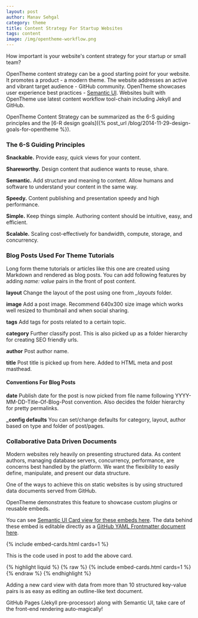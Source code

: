 ```yaml
---
layout: post
author: Manav Sehgal
category: theme
title: Content Strategy For Startup Websites
tags: content
image: /img/opentheme-workflow.png
---
```


How important is your website's content strategy for your startup or small team?

OpenTheme content strategy can be a good starting point for your website. It promotes a product - a modern theme.
The website addresses an active and vibrant target audience - GitHub community. 
OpenTheme showcases user experience best practices - [Semantic UI](http://semantic-ui.com/). 
Websites built with OpenTheme use latest content workflow tool-chain including Jekyll and GitHub.

OpenTheme Content Strategy can be summarized as the 6-S guiding principles and the [6-R design goals]({% post_url /blog/2014-11-29-design-goals-for-opentheme %}).

### The 6-S Guiding Principles

**Snackable.** Provide easy, quick views for your content.

**Shareworthy.** Design content that audience wants to reuse, share.

**Semantic.** Add structure and meaning to content. Allow humans and software to understand your content in the same way.

**Speedy.** Content publishing and presentation speedy and high performance.

**Simple.** Keep things simple. Authoring content should be intuitive, easy, and efficient.

**Scalable.** Scaling cost-effectively for bandwidth, compute, storage, and concurrency.

### Blog Posts Used For Theme Tutorials

Long form theme tutorials or articles like this one are created using Markdown and rendered as blog posts. 
You can add following features by adding *name: value* pairs in the front of post content.

**layout** Change the layout of the post using one from *_layouts* folder.

**image** Add a post image. Recommend 640x300 size image which works well resized to thumbnail and when social sharing.

**tags** Add tags for posts related to a certain topic.

**category** Further classify post. This is also picked up as a folder hierarchy for creating SEO friendly urls.

**author** Post author name.

**title** Post title is picked up from here. Added to HTML meta and post masthead.

#### Conventions For Blog Posts

**date** Publish date for the post is now picked from file name following YYYY-MM-DD-Title-Of-Blog-Post convention. Also decides the folder hierarchy for pretty permalinks.

**_config defaults** You can set/change defaults for category, layout, author based on type and folder of post/pages.

### Collaborative Data Driven Documents

Modern websites rely heavily on presenting structured data. 
As content authors, managing database servers, concurrency, performance, are concerns best handled by the platform.
We want the flexibility to easily define, manipulate, and present our data structure.

One of the ways to achieve this on static websites is by using structured data documents served from GitHub.

OpenTheme demonstrates this feature to showcase custom plugins or reusable embeds.

You can see [Semantic UI Card view for these embeds here](/embeds/).
The data behind these embed is editable directly as a [GitHub YAML Frontmatter document here](https://github.com/open-start/opentheme/blob/master/_data/embeds.yml).

{% include embed-cards.html cards=1 %}

This is the code used in post to add the above card.

{% highlight liquid %}
{% raw  %}
  {% include embed-cards.html cards=1 %}
{% endraw %}
{% endhighlight %}

Adding a new card view with data from more than 10 structured key-value pairs is as easy as editing an outline-like text document.

GitHub Pages (Jekyll pre-processor) along with Semantic UI, take care of the front-end rendering auto-magically!
